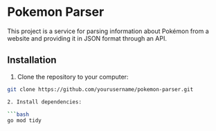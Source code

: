 # Pokemon Parser

This project is a service for parsing information about Pokémon from a website and providing it in JSON format through an API.

## Installation

1. Clone the repository to your computer:

```bash
git clone https://github.com/yourusername/pokemon-parser.git

2. Install dependencies:

```bash
go mod tidy
